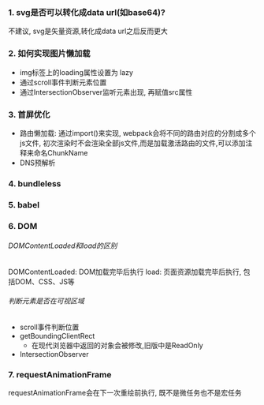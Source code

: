 ### 1. svg是否可以转化成data url(如base64)?
不建议, svg是矢量资源,转化成data url之后反而更大

### 2. 如何实现图片懒加载
 - img标签上的loading属性设置为 lazy
 - 通过scroll事件判断元素位置
 - 通过IntersectionObserver监听元素出现, 再赋值src属性


### 3. 首屏优化
 - 路由懒加载: 通过import()来实现, webpack会将不同的路由对应的分割成多个js文件, 初次渲染时不会渲染全部js文件,而是加载激活路由的文件,可以添加注释来命名ChunkName
 - DNS预解析



### 4. bundleless


### 5. babel


### 6. DOM

###### DOMContentLoaded和load的区别
DOMContentLoaded: DOM加载完毕后执行
load: 页面资源加载完毕后执行, 包括DOM、CSS、JS等

###### 判断元素是否在可视区域
 - scroll事件判断位置
 - getBoundingClientRect
   - 在现代浏览器中返回的对象会被修改,旧版中是ReadOnly
 - IntersectionObserver

### 7. requestAnimationFrame
requestAnimationFrame会在下一次重绘前执行, 既不是微任务也不是宏任务


